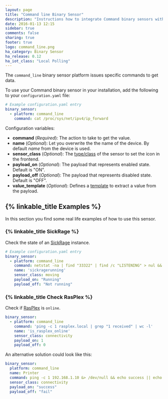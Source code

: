 ```yaml
---
layout: page
title: "Command line Binary Sensor"
description: "Instructions how to integrate Command binary sensors within Home Assistant."
date: 2016-01-13 12:15
sidebar: true
comments: false
sharing: true
footer: true
logo: command_line.png
ha_category: Binary Sensor
ha_release: 0.12
ha_iot_class: "Local Polling"
---
```



The `command_line` binary sensor platform issues specific commands to get data.

To use your Command binary sensor in your installation, add the following to your `configuration.yaml` file:

```yaml
# Example configuration.yaml entry
binary_sensor:
  - platform: command_line
    command: cat /proc/sys/net/ipv4/ip_forward
```

Configuration variables:

- **command** (*Required*): The action to take to get the value.
- **name** (*Optional*): Let you overwrite the the name of the device. By default *name* from the device is used.
- **sensor_class** (*Optional*): The [type/class](/components/binary_sensor/) of the sensor to set the icon in the frontend.
- **payload_on** (*Optional*): The payload that represents enabled state. Default is "ON".
- **payload_off** (*Optional*): The payload that represents disabled state. Default is "OFF".
- **value_template** (*Optional*): Defines a [template](/topics/templating/) to extract a value from the payload.

## {% linkable_title Examples %}

In this section you find some real life examples of how to use this sensor.

### {% linkable_title SickRage %}

Check the state of an [SickRage](https://github.com/sickragetv/sickrage) instance.

```yaml
# Example configuration.yaml entry
binary_sensor:
  - platform: command_line
    command: netstat -na | find "33322" | find /c "LISTENING" > nul && (echo "Running") || (echo "Not running")
    name: 'sickragerunning'
    sensor_class: moving
    payload_on: "Running"
    payload_off: "Not running"
```

### {% linkable_title Check RasPlex %}

Check if [RasPlex](http://www.rasplex.com/) is `online`.

```yaml
binary_sensor:
  - platform: command_line
    command: 'ping -c 1 rasplex.local | grep "1 received" | wc -l'
    name: 'is_rasplex_online'
    sensor_class: connectivity
    payload_on: 1
    payload_off: 0
```

An alternative solution could look like this:

```yaml
binary_sensor:
  platform: command_line
  name: Printer
  command: ping -c 1 192.168.1.10 &> /dev/null && echo success || echo fail
  sensor_class: connectivity
  payload_on: "success"
  payload_off: "fail"
```

